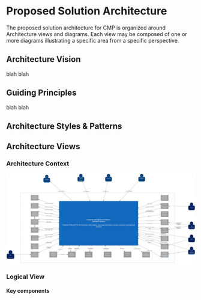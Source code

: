 # Proposed Solution Architecture
The proposed solution architecture for CMP is organized around Architecture views and diagrams. Each view may be composed of one or more diagrams illustrating a specific area from a specific perspective.


## Architecture Vision

blah blah

## Guiding Principles

blah blah

## Architecture Styles & Patterns

## Architecture Views

### Architecture Context

![Architecture Context](CMP_System_Context_View.png)


### Logical View

#### Key components



